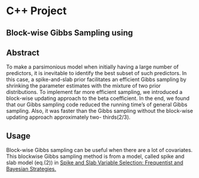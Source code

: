 # C++ Project 

## Block-wise Gibbs Sampling using 

## Abstract

To make a parsimonious model when initially having a large number of predictors, it is inevitable to identify the best subset of such predictors. In this case, a spike-and-slab prior facilitates an efficient Gibbs sampling by shrinking the parameter estimates with the mixture of two prior distributions. To implement far more efficient sampling, we introduced a block-wise updating approach to the beta coefficient. In the end, we found that our Gibbs sampling code reduced the running time’s of general Gibbs sampling. Also, it was faster than the Gibbs sampling without the block-wise updating approach approximately two- thirds(2/3).

## Usage

Block-wise Gibbs sampling can be useful when there are a lot of covariates. This blockwise Gibbs sampling method is from a model, called spike and slab model (eq.(2)) in <a href="https://arxiv.org/pdf/math/0505633.pdf" target="_blank">Spike and Slab Variable Selection: Frequentist and Bayesian Strategies.</a>






